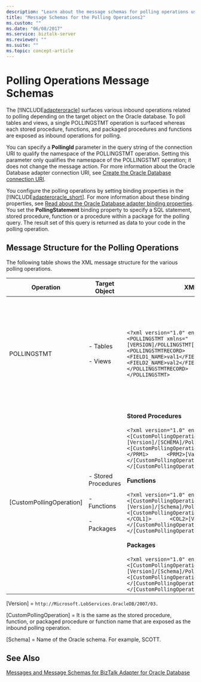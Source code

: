 ```yaml
---
description: "Learn about the message schemas for polling operations used by the Microsoft BizTalk Adapter for Oracle Database."
title: "Message Schemas for the Polling Operations2"
ms.custom: ""
ms.date: "06/08/2017"
ms.service: biztalk-server
ms.reviewer: ""
ms.suite: ""
ms.topic: concept-article
---
```

# Polling Operations Message Schemas

The [!INCLUDE[adapteroracle](../../includes/adapteroracle-md.md)] surfaces various inbound operations related to polling depending on the target object on the Oracle database. To poll tables and views, a single POLLINGSTMT operation is surfaced whereas each stored procedure, functions, and packaged procedures and functions are exposed as inbound operations for polling.  
  
 You can specify a **PollingId** parameter in the query string of the connection URI to qualify the namespace of the POLLINGSTMT operation. Setting this parameter only qualifies the namespace of the POLLINGSTMT operation; it does not change the message action. For more information about the Oracle Database adapter connection URI, see [Create the Oracle Database connection URI](../../adapters-and-accelerators/adapter-oracle-database/create-the-oracle-database-connection-uri.md).  
  
 You configure the polling operations by setting binding properties in the [!INCLUDE[adapteroracle_short](../../includes/adapteroracle-short-md.md)]. For more information about these binding properties, see [Read about the Oracle Database adapter binding properties](../../adapters-and-accelerators/adapter-oracle-database/read-about-the-oracle-database-adapter-binding-properties.md). You set the **PollingStatement** binding property to specify a SQL statement, stored procedure, function or a procedure within a package for the polling query. The result set of this query is returned as data to your code in the polling operation.  
  
## Message Structure for the Polling Operations

The following table shows the XML message structure for the various polling operations.  
  
|Operation|Target Object|XML Message|Description|  
|---------------|-------------------|-----------------|-----------------|  
|POLLINGSTMT|- Tables<br /><br /> - Views|`<?xml version="1.0" encoding="utf-8" ?>  <POLLINGSTMT xmlns="[VERSION]/POLLINGSTMT[POLLING_ID]">   <POLLINGSTMTRECORD>     <POLLINGSTMTRECORD>       <FIELD1_NAME>val1</FIELD1_NAME>        <FIELD2_NAME>val2</FIELD2_NAME>       …     </POLLINGSTMTRECORD>      …    </POLLINGSTMTRECORD> </POLLINGSTMT>`|The structure of the result set contained in the POLLINGSTMTRECORD types is determined by the metadata that the adapter surfaces for the SQL SELECT query.<br /><br /> The namespace of the POLLINGSTMT operation is determined by the PollingId parameter in the connection URI.|  
|[CustomPollingOperation]|- Stored Procedures<br /><br /> - Functions<br /><br /> - Packages|**Stored Procedures**<br /><br /> `<?xml version="1.0" encoding="utf-8" ?>  <[CustomPollingOperation] xmlns="[Version]/[SCHEMA]/PollingProcedure">    <[CustomPollingOperation]Result>      <PRM1>[Value]</PRM1>      <PRM2>[Value]</PRM2>      …    </[CustomPollingOperation]Result> </[CustomPollingOperation]>`<br /><br /> **Functions**<br /><br /> `<?xml version="1.0" encoding="utf-8" ?> <[CustomPollingOperation] xmlns="[Version]/[Schema]/PollingFunction">    <[CustomPollingOperation]Result>      <COL1>[Value]</COL1]>      <COL2>[Value]</COL2>      …    </[CustomPollingOperation]Result> </[CustomPollingOperation]>`<br /><br /> **Packages**<br /><br /> `<?xml version="1.0" encoding="utf-8" ?>  <[CustomPollingOperation] xmlns="[Version]/[Schema]/PollingPackage/[PACKAGE_NAME]/">    <[CustomPollingOperation]Result>[Value]</[CustomPollingOperation]Result> </[CustomPollingOperation]>`|The structure of the result set in the polling operation is determined by the data type of the elements in the target object.|  
  
 [Version] = `http://Microsoft.LobServices.OracleDB/2007/03.`  
  
 [CustomPollingOperation] = It is the same as the stored procedure, function, or packaged procedure or function name that are exposed as the inbound polling operation.  
  
 [Schema] = Name of the Oracle schema. For example, SCOTT.  
  
## See Also
  
[Messages and Message Schemas for BizTalk Adapter for Oracle Database](../../adapters-and-accelerators/adapter-oracle-database/messages-and-message-schemas-for-biztalk-adapter-for-oracle-database.md)
